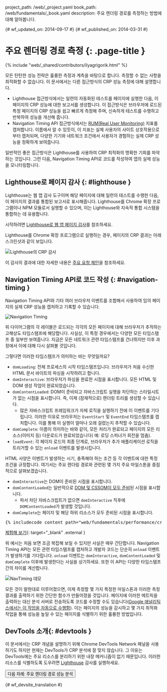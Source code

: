 project_path: /web/_project.yaml
book_path: /web/fundamentals/_book.yaml
description: 주요 렌더링 경로를 측정하는 방법에 대해 알아봅니다.

{# wf_updated_on: 2014-09-17 #}
{# wf_published_on: 2014-03-31 #}

# 주요 렌더링 경로 측정 {: .page-title }

{% include "web/_shared/contributors/ilyagrigorik.html" %}

모든 탄탄한 성능 전략은 훌륭한 측정과 계측을
바탕으로 합니다. 측정할 수 없는 사항을 최적화할 수 없습니다. 이 문서에서는
다른 접근방식의 CRP 성능 측정에 대해 설명합니다.

* Lighthouse 접근방식에서는 일련의 자동화된 테스트를 페이지에 실행한 다음,
이 페이지의 CRP 성능에 대한 보고서를 생성합니다. 이 접근방식은
 브라우저에 로드된 특정 페이지의 CRP 성능을 쉽고 빠르게 측정해 주며,
신속하게 테스트를 수행하고 반복하여 성능을
개선해 줍니다.
* Navigation Timing API 접근방식에서는 [RUM(Real User
Monitoring)](https://en.wikipedia.org/wiki/Real_user_monitoring)
지표를 캡처합니다. 이름에서 알 수 있듯이, 이 지표는
 실제 사용자의 사이트 상호작용으로부터 캡처되며,
 다양한 기기와 네트워크 조건에서 사용자가 경험하는
 실제 CRP 성능을 정확하게 보여줍니다.

일반적인 좋은 접근방식은 Lighthouse를 사용하여 CRP
최적화의 명확한 기회를 파악하는 것입니다. 그런 다음,
Navigation Timing API로 코드를 작성하여 앱의 실제 성능을 모니터링합니다.

## Lighthouse로 페이지 감사 {: #lighthouse }

Lighthouse는 웹 앱 감사 도구이며 해당 페이지에 대해 일련의 테스트를 수행한 다음,
이 페이지의 결과를 통합된 보고서로 표시해줍니다. Lighthouse를
Chrome 확장 프로그램이나 NPM 모듈로서 실행할 수 있으며,
이는 Lighthouse와 지속적 통합 시스템을 통합하는 데 유용합니다.

시작하려면 [Lighthouse로 웹 앱 페이지 감사](/web/tools/lighthouse/)를 참조하세요.

Lighthouse를 Chrome 확장 프로그램으로 실행하는 경우,
페이지의 CRP 결과는 아래 스크린샷과 같이 보입니다.

![Lighthouse의 CRP 감사](images/lighthouse-crp.png)

이 감사의 결과에 대한 자세한 내용은 [주요 요청 체인][crc]을
참조하세요.

[crc]: /web/tools/lighthouse/audits/critical-request-chains

## Navigation Timing API로 코드 작성 {: #navigation-timing }

Navigation Timing API와 기타 여러 브라우저 이벤트를 조합해서 사용하여
임의 페이지의 실제 CRP 성능을 캡처하고 기록할 수
있습니다.

<img src="images/dom-navtiming.png"  alt="Navigation Timing">

위 다이어그램의 각 레이블은 로드되는 각각의 모든 페이지에 대해 브라우저가 추적하는 고해상도 타임스탬프에 해당합니다. 사실상, 이 특정 경우에서는 다양한 모든 타임스탬프 중 일부만 보여줍니다. 지금은 모든 네트워크 관련 타임스탬프를 건너뛰지만 이후 과정에서 이에 대해 다시 살펴볼 것입니다.

그렇다면 이러한 타임스탬프가 의미하는 바는 무엇일까요?

* `domLoading`: 전체 프로세스의 시작 타임스탬프입니다.
브라우저가 처음 수신한 HTML
문서 바이트의 파싱을 시작하려고 합니다.
* `domInteractive`: 브라우저가 파싱을 완료한 시점을 표시합니다. 모든
HTML 및 DOM 생성 작업이 완료되었습니다.
* `domContentLoaded`: DOM이 준비되고 자바스크립트 실행을 차단하는 스타일시트가 없는 시점을 표시합니다. 즉, 이제 (잠재적으로) 렌더링 트리를 생성할 수 있습니다.
    * 많은 자바스크립트 프레임워크가 자체 로직을 실행하기 전에 이 이벤트를 기다립니다. 이러한 이유로 브라우저는 `EventStart` 및 `EventEnd` 타임스탬프를 캡처합니다. 이를 통해 이 실행이 얼마나 오래 걸렸는지 추적할 수 있습니다.
* `domComplete`: 이름이 의미하는 바와 같이, 모든 처리가 완료되고
페이지의 모든 리소스(이미지 등) 다운로드가 완료되었습니다(
예: 로딩 스피너가 회전을 멈춤).
* `loadEvent`: 각 페이지 로드의 최종 단계로, 브라우저가
추가 애플리케이션 로직을 트리거할 수 있는 `onload` 이벤트를 발생시킵니다.

HTML 사양은 이벤트가 발생하는 시기, 충족해야 하는 조건 등 각 이벤트에 대한 특정 조건을 규정합니다. 여기서는 주요 렌더링 경로와 관련된 몇 가지 주요 마일스톤을 중점적으로 살펴보겠습니다.

* `domInteractive`는 DOM이 준비된 시점을 표시합니다.
* `domContentLoaded`는 일반적으로 [DOM 및 CSSOM이 모두 준비](http://calendar.perfplanet.com/2012/deciphering-the-critical-rendering-path/)된 시점을 표시합니다.
    * 파서 차단 자바스크립트가 없으면 `domInteractive` 직후에 `DOMContentLoaded`가 발생할 것입니다.
* `domComplete`는 페이지 및 해당 하위 리소스가 모두 준비된 시점을 표시합니다.


<div style="clear:both;"></div>

<pre class="prettyprint">
{% includecode content_path="web/fundamentals/performance/critical-rendering-path/_code/measure_crp.html" region_tag="full" adjust_indentation="auto" %}
</pre>

[체험해 보기](https://googlesamples.github.io/web-fundamentals/fundamentals/performance/critical-rendering-path/measure_crp.html){: target="_blank" .external }

위 예시는 처음 보면 조금 복잡해 보일 수 있지만 사실은 매우 간단합니다. Navigation Timing API는 모든 관련 타임스탬프를 캡처하고 개발자 코드는 단순히 `onload` 이벤트가 발생하기를 기다립니다. `onload` 이벤트는 `domInteractive`, `domContentLoaded` 및 `domComplete` 이후에 발생한다는 사실을 상기하세요. 또한 이 API는 다양한 타임스탬프 간의 차이를 계산합니다.

<img src="images/device-navtiming-small.png"  alt="NavTiming 데모">

모든 것이 말한대로 이루어졌으면, 이제 측정할 몇 가지 특정한 마일스톤과 이러한 측정 결과를 출력하기 위한 간단한 함수가 만들어졌을 것입니다. 페이지에 이러한 메트릭을 출력하는 대신 분석 서버로 전송하도록 코드를 수정할 수도 있습니다([Google 애널리틱스에서는 이 작업을 자동으로 수행함](https://support.google.com/analytics/answer/1205784)). 이는 페이지의 성능을 감시하고 몇 가지 최적화 작업을 통해 성능을 높일 수 있는 페이지를 식별하기 위한 훌륭한 방법입니다.

## DevTools 소개{: #devtools }

이 문서에서는 CRP 개념을 설명하기 위해
Chrome DevTools Network 패널을 사용하기도 하지만
현재는 DevTools가 CRP 분석에 잘 맞지 않습니다.
그 이유는 DevTools에는 주요 리소스를 분리하기 위한 내장 메커니즘이 없기 때문입니다. 이러한 리소스를 식별하도록 도우려면
[Lighthouse](#lighthouse) 감사를 실행하세요.

<a href="analyzing-crp" class="gc-analytics-event"
    data-category="CRP" data-label="Next / Analyzing CRP">
  <button>다음 차례: 주요 렌더링 경로 성능 분석</button>
</a>


{# wf_devsite_translation #}
